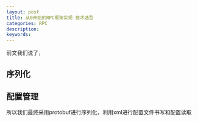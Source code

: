 ```yaml
---
layout: post
title: 从0开始的RPC框架实现-技术选型
categories: RPC
description: 
keywords: 
---
```


前文我们说了，
## 序列化


## 配置管理


所以我们最终采用protobuf进行序列化，利用xml进行配置文件书写和配置读取